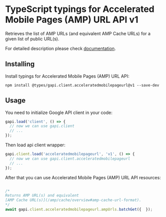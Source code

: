 # TypeScript typings for Accelerated Mobile Pages (AMP) URL API v1

Retrieves the list of AMP URLs (and equivalent AMP Cache URLs) for a given list of public URL(s).

For detailed description please check [documentation](https://developers.google.com/amp/cache/).

## Installing

Install typings for Accelerated Mobile Pages (AMP) URL API:

```
npm install @types/gapi.client.acceleratedmobilepageurl@v1 --save-dev
```

## Usage

You need to initialize Google API client in your code:

```typescript
gapi.load('client', () => {
  // now we can use gapi.client
  // ...
});
```

Then load api client wrapper:

```typescript
gapi.client.load('acceleratedmobilepageurl', 'v1', () => {
  // now we can use gapi.client.acceleratedmobilepageurl
  // ...
});
```



After that you can use Accelerated Mobile Pages (AMP) URL API resources:

```typescript

/*
Returns AMP URL(s) and equivalent
[AMP Cache URL(s)](/amp/cache/overview#amp-cache-url-format).
*/
await gapi.client.acceleratedmobilepageurl.ampUrls.batchGet({  });
```
